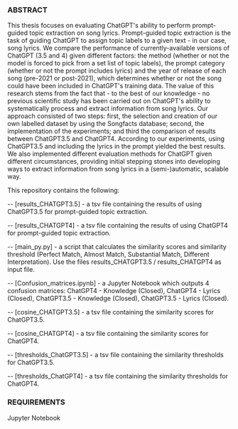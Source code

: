 ### ABSTRACT ###

This thesis focuses on evaluating ChatGPT's ability to perform prompt-guided topic extraction on song lyrics. Prompt-guided topic extraction is the task of guiding ChatGPT to assign topic labels to a given text - in our case, song lyrics.
We compare the performance of currently-available versions of ChatGPT (3.5 and 4) given different factors: the method (whether or not the model is forced to pick from a set list of topic labels), the prompt category (whether or not the prompt includes lyrics) and the year of release of each song (pre-2021 or post-2021), which determines whether or not the song could have been included in ChatGPT's training data. 
The value of this research stems from the fact that - to the best of our knowledge - no previous scientific study has been carried out on ChatGPT's ability to systematically process and extract information from song lyrics.
Our approach consisted of two steps: first, the selection and creation of our own labelled dataset by using the Songfacts database; second, the implementation of the experiments; and third the comparison of results between ChatGPT3.5 and ChatGPT4. According to our experiments, using ChatGPT3.5 and  including the lyrics in the prompt yielded the best results. We also implemented different evaluation methods for ChatGPT given different circumstances, providing initial stepping stones into developing ways to extract information from song lyrics in a (semi-)automatic, scalable way. 

This repository contains the following:

-- [results_CHATGPT3.5] - a tsv file containing the results of using ChatGPT3.5 for prompt-guided topic extraction. 

-- [results_CHATGPT4] - a tsv file containing the results of using ChatGPT4 for prompt-guided topic extraction. 

-- [main_py.py] - a script that calculates the similarity scores and similarity threshold (Perfect Match, Almost Match, Substantial Match, Different Interpretation). Use the files results_CHATGPT3.5 / results_CHATGPT4 as input file.

-- [Confusion_matrices.ipynb] - a Jupyter Notebook which outputs 4 confusion matrices: ChatGPT4 - Knowledge (Closed), ChatGPT4 - Lyrics (Closed), ChatGPT3.5 - Knowledge (Closed), ChatGPT3.5 - Lyrics (Closed).

-- [cosine_CHATGPT3.5] - a tsv file containing the similarity scores for ChatGPT3.5.

-- [cosine_CHATGPT4] - a tsv file containing the similarity scores for ChatGPT4.

-- [thresholds_ChatGPT3.5] - a tsv file containing the similarity thresholds for ChatGPT3.5.

-- [thresholds_ChatGPT4] - a tsv file containing the similarity thresholds for ChatGPT4.


### REQUIREMENTS ###

Jupyter Notebook
